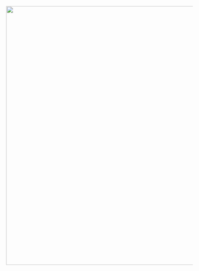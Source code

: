 

<img src="https://github.com/user-attachments/assets/127c0c32-83d6-48a9-9d88-b84d7a947be9" width="700">


